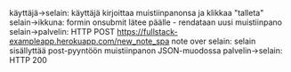 käyttäjä->selain: käyttäjä kirjoittaa muistiinpanonsa ja klikkaa "talleta"
selain->ikkuna: formin onsubmit lätee päälle - rendataan uusi muistiinpano
selain->palvelin: HTTP POST https://fullstack-exampleapp.herokuapp.com/new_note_spa
note over selain: selain sisällyttää post-pyyntöön muistiinpanon JSON-muodossa
palvelin->selain: HTTP 200